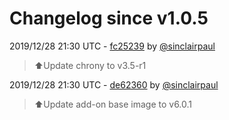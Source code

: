 # Changelog since v1.0.5

2019/12/28 21:30 UTC - [fc25239](https://github.com/hassio-addons/addon-chrony/commit/fc252393c2f563e0aeeb334de57f28febfa358bf) by [@sinclairpaul](https://github.com/sinclairpaul)
> ⬆Update chrony to v3.5-r1 

2019/12/28 21:30 UTC - [de62360](https://github.com/hassio-addons/addon-chrony/commit/de6236066ff7cb933e8cb1fa977fa79496475c16) by [@sinclairpaul](https://github.com/sinclairpaul)
> ⬆Update add-on base image to v6.0.1 

